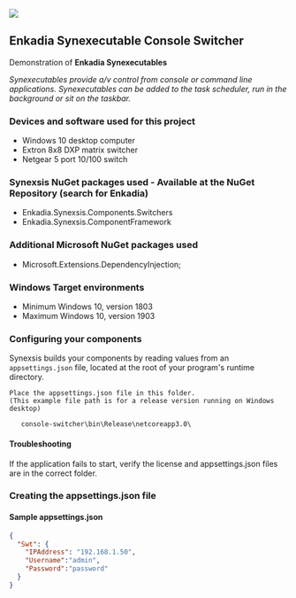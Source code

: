 ![](https://github.com/normschaeffer/console-switcher/blob/master/Images/ENKADIA-Synexsis-2x1.png)

## Enkadia Synexecutable Console Switcher
Demonstration of **Enkadia Synexecutables**

*Synexecutables provide a/v control from console or command line applications. Synexecutables can be added to the task scheduler, run in the background or sit on the taskbar.*

### Devices and software used for this project
  * Windows 10 desktop computer
  * Extron 8x8 DXP matrix switcher
  * Netgear 5 port 10/100 switch

### Synexsis NuGet packages used - Available at the NuGet Repository (search for Enkadia)
  * Enkadia.Synexsis.Components.Switchers
  * Enkadia.Synexsis.ComponentFramework
  
### Additional Microsoft NuGet packages used
  * Microsoft.Extensions.DependencyInjection;
  
### Windows Target environments
   * Minimum Windows 10, version 1803
   * Maximum Windows 10, version 1903
   

### Configuring your components
Synexsis builds your components by reading values from an `appsettings.json` file, located at the root of your program's runtime directory.

```text
Place the appsettings.json file in this folder.
(This example file path is for a release version running on Windows desktop)

   console-switcher\bin\Release\netcoreapp3.0\

```

#### Troubleshooting
If the application fails to start, verify the license and appsettings.json files are in the correct folder.


### Creating the appsettings.json file

#### Sample appsettings.json
```json
{
  "Swt": {
    "IPAddress": "192.168.1.50",
    "Username":"admin",
    "Password":"password"
  }
}
```
